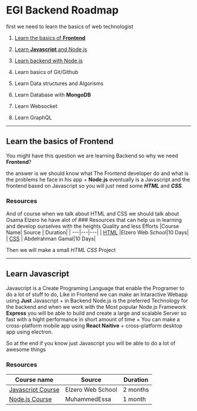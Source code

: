 # EGI Backend Roadmap

first we need to learn the basics of web technologist

1. [Learn the basics of **Frontend**](#learn-the-basics-of-frontend)

2. [Learn **Javascript** and Node.js](#learn-javascript)

3. [Learn backend with Node.js](#learn-javascript)

4. Learn basics of Git/Github
<!-- 4. ~~[Learn basics of Git/Github]()~~ -->

5. Learn Data structures and Algorisms
<!-- 5. ~~[Learn Data structures and Algorisms]()~~ -->

6. Learn Database with **MongoDB**
<!-- 6. ~~[Learn Database with **MongoDB**]()~~ -->

7. Learn Websocket
<!-- 7. ~~[Learn Websocket]()~~ -->

8. Learn GraphQL
<!-- 8. ~~[Learn GraphQL]()~~ -->

---

## Learn the basics of **Frontend**

You might have this question we are learning Backend so why we need **Frontend**?

the answer is we should know what The Frontend developer do and what is the problems he face in his app + **Node.js** eventually is a Javascript and the frontend based on Javascript so you will just need some **_HTML_** and **_CSS_**.

### Resources

And of course when we talk about HTML and CSS we should talk about Osama Elzero he have alot of ### Resources
that can help us in learning and develop ourselves with the heights Quality and less Efforts
|Course Name| Source | Duration|
| ---|---|---|
| [HTML](https://www.youtube.com/playlist?list=PLDoPjvoNmBAw_t_XWUFbBX-c9MafPk9ji) |Elzero Web School|10 Days|
| [CSS](https://www.youtube.com/watch?v=Z-5QVutAEW4) | Abdelrahman Gamal|10 Days|

Then we will make a small _HTML CSS_ Project

---

## Learn **Javascript**

Javascript is a Create Programing Language that enable the Programer to do a lot of stuff to do, Like in Frontend we can make an Intaractive Webapp using **Just** Javascript + in Backend Node.js is the preferred Technology for the backend and when we work with the Most popular Node.js Framework **Express** you will be able to build and create a large and scalable Server so fast with a hight performance in short amount of time + You can make a cross-platform mobile app using **React Naitive** + cross-platform desktop app using electron.

So at the end if you know just Javascript you will be able to do a lot of awesome things

### Resources

| Course name                                                                                   | Source            | Duration |
| --------------------------------------------------------------------------------------------- | ----------------- | -------- |
| [Javascript Course](https://www.youtube.com/playlist?list=PLDoPjvoNmBAx3kiplQR_oeDqLDBUDYwVv) | Elzero Web School | 2 months |
| [Node.js Course](https://www.youtube.com/playlist?list=PLMYF6NkLrdN9noGbruLWtprOPvjA4rjmC)    | MuhammedEssa      | 1 month  |
